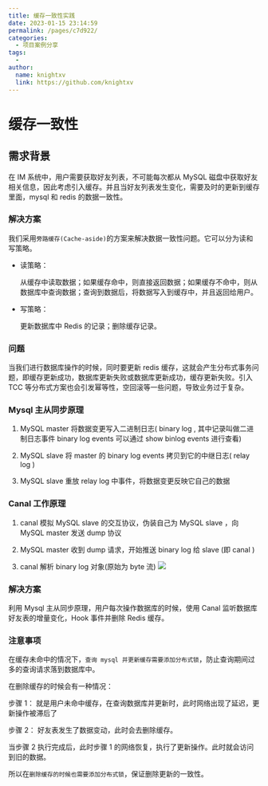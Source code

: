 ```yaml
---
title: 缓存一致性实践
date: 2023-01-15 23:14:59
permalink: /pages/c7d922/
categories:
  - 项目案例分享
tags:
  - 
author: 
  name: knightxv
  link: https://github.com/knightxv
---
```


# 缓存一致性

## 需求背景

在 IM 系统中，用户需要获取好友列表，不可能每次都从 MySQL 磁盘中获取好友相关信息，因此考虑引入缓存。并且当好友列表发生变化，需要及时的更新到缓存里面，mysql 和 redis 的数据一致性。

### 解决方案

我们采用`旁路缓存(Cache-aside)`的方案来解决数据一致性问题。它可以分为读和写策略。

-   读策略：

    从缓存中读取数据；如果缓存命中，则直接返回数据；如果缓存不命中，则从数据库中查询数据；查询到数据后，将数据写入到缓存中，并且返回给用户。

-   写策略：

    更新数据库中 Redis 的记录；删除缓存记录。

### 问题

当我们进行数据库操作的时候，同时要更新 redis 缓存，这就会产生分布式事务问题，即缓存更新成功，数据库更新失败或数据库更新成功，缓存更新失败。引入 TCC 等分布式方案也会引发幂等性，空回滚等一些问题，导致业务过于复杂。

### Mysql 主从同步原理

1. MySQL master 将数据变更写入二进制日志( binary log , 其中记录叫做二进制日志事件 binary log events 可以通过 show binlog events 进行查看)

2. MySQL slave 将 master 的 binary log events 拷贝到它的中继日志( relay log )

3. MySQL slave 重放 relay log 中事件，将数据变更反映它自己的数据

### Canal 工作原理

1. canal 模拟 MySQL slave 的交互协议，伪装自己为 MySQL slave ，向 MySQL master 发送 dump 协议

2. MySQL
   master 收到 dump 请求，开始推送 binary log 给 slave (即 canal )
3. canal 解析 binary log 对象(原始为 byte 流)
   ![](https://jsd.cdn.zzko.cn/gh/knightxv/image-hosting@master/20230119/ms-3.2wcws3amepc0.webp)

### 解决方案

利用 Mysql 主从同步原理，用户每次操作数据库的时候，使用 Canal 监听数据库好友表的增量变化，Hook 事件并删除 Redis 缓存。

### 注意事项

在缓存未命中的情况下，`查询 mysql 并更新缓存需要添加分布式锁`，防止查询期间过多的查询请求落到数据库中。

在删除缓存的时候会有一种情况：

步骤 1： 就是用户未命中缓存，在查询数据库并更新时，此时网络出现了延迟，更新操作被滞后了

步骤 2： 好友表发生了数据变动，此时会去删除缓存。

当步骤 2 执行完成后，此时步骤 1 的网络恢复，执行了更新操作。此时就会访问到旧的数据。

所以在`删除缓存的时候也需要添加分布式锁`，保证删除更新的一致性。

